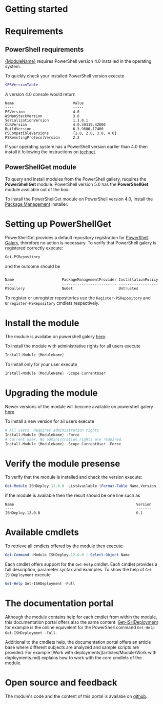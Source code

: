 # Getting started
 
# Requirements

## PowerShell requirements
[{ModuleName}](https://www.powershellgallery.com/packages/{ModuleName}/) requires PowerShell version 4.0 installed in the operating system.

To quickly check your installed PowerShell version execute
```powershell
$PSVersionTable
```

A version 4.0 console would return 
```
Name                           Value                                                                                   
----                           -----                                                                                   
PSVersion                      4.0                                                                                     
WSManStackVersion              3.0                                                                                     
SerializationVersion           1.1.0.1                                                                                 
CLRVersion                     4.0.30319.42000                                                                         
BuildVersion                   6.3.9600.17400                                                                          
PSCompatibleVersions           {1.0, 2.0, 3.0, 4.0}                                                                    
PSRemotingProtocolVersion      2.2                                                                                     
```

If your operating system has a PowerShell version earlier than 4.0 then install it following the instructions on [technet](http://social.technet.microsoft.com/wiki/contents/articles/21016.how-to-install-windows-powershell-4-0.aspx).


## PowerShellGet module

To query and install modules from the PowerShell gallery, requires the **PowerShellGet** module. PowerShell version 5.0 has the **PowerShellGet** module available out of the box.

To install the PowerShellGet module on PowerShell version 4.0, install the [Package Management](https://www.microsoft.com/en-us/download/details.aspx?id=51451) installer. 

# Setting up PowerShellGet

PowerShellGet provides a default repository registration for [PowerShell Galery](https://powershellgalery.com/), therefore no action is necessary. 
To verify that PowerShell galery is registered correctly execute:

```powershell
Get-PSRepository
```
and the outcome should be

```powershell

Name                      PackageManagementProvider InstallationPolicy   SourceLocation                                
----                      ------------------------- ------------------   --------------                                
PSGallery                 NuGet                     Untrusted            https://www.powershellgallery.com/api/v2/     
```

To register or unregister repositories use the `Register-PSRepository` and `Unregister-PSRepository` cmdlets respectively.

# Install the module

The module is availabe on powershell galery [here](https://powershellgalery.com/packages/{ModuleName}/). 

To install the module with administrative rights for all users execute
```powershell
Install-Module {ModuleName}
```

To install only for your user execute
```powershell
Install-Module {ModuleName} -Scope CurrentUser
```

# Upgrading the module

Newer versions of the module will become available on powershell galery [here](https://powershellgalery.com/packages/{ModuleName}/). 

To install a new version for all users execute
```powershell
# All users. Requires administration rights
Install-Module {ModuleName} -Force
# Current user. No administration rights are required.
Install-Module {ModuleName} -Scope CurrentUser -Force
```

# Verify the module presense
To verify that the module is installed and check the version execute:
```powershell
Get-Module ISHDeploy.12.0.0 -ListAvailable |Format-Table Name,Version
```

if the module is available then the result should be one line such as
```
Name                                                        Version
----                                                        -------
ISHDeploy.12.0.0                                            0.1
```

# Available cmdlets
To retrieve all cmdlets offered by the module then execute:
```powershell
Get-Command -Module ISHDeploy.12.0.0 | Select-Object Name
```

Each cmdlet offers support for the `Get-Help` cmdlet. Each cmdlet provides a full description, parameter syntax and examples. 
To show the help of `Get-ISHDeployment` execute 
```powershell
Get-Help Get-ISHDeployment -Full
``` 

# The documentation portal

Although the module contains help for each cmdlet from within the module, this documentation portal offers also the same content. 
[Get-ISHDeployment](module\ISHDeploy\Get-ISHDeployment.md) for example is the online equivelent for the PowerShell command `Get-Help Get-ISHDeployment -Full`.

Additional to the cmdlets help, the documentation portal offers an article base where different subjects are analyzed and sample scripts are provided. 
For example [Work with deployments](articles/Module/Work with deployments.md) explains how to work with the core cmdlets of the module.

# Open source and feedback
The module's code and the content of this portal is availabe on [github](https://github.com/sdl/{ModuleName}/). 
